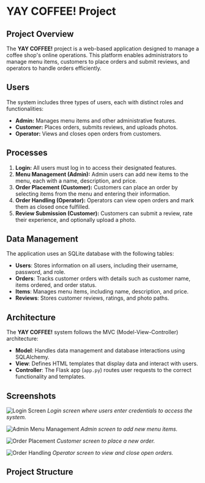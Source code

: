 # YAY COFFEE! Project

## Project Overview
The **YAY COFFEE!** project is a web-based application designed to manage a coffee shop's online operations. This platform enables administrators to manage menu items, customers to place orders and submit reviews, and operators to handle orders efficiently.

## Users
The system includes three types of users, each with distinct roles and functionalities:
- **Admin:** Manages menu items and other administrative features.
- **Customer:** Places orders, submits reviews, and uploads photos.
- **Operator:** Views and closes open orders from customers.

## Processes
1. **Login:** All users must log in to access their designated features.
2. **Menu Management (Admin):** Admin users can add new items to the menu, each with a name, description, and price.
3. **Order Placement (Customer):** Customers can place an order by selecting items from the menu and entering their information.
4. **Order Handling (Operator):** Operators can view open orders and mark them as closed once fulfilled.
5. **Review Submission (Customer):** Customers can submit a review, rate their experience, and optionally upload a photo.

## Data Management
The application uses an SQLite database with the following tables:
- **Users**: Stores information on all users, including their username, password, and role.
- **Orders**: Tracks customer orders with details such as customer name, items ordered, and order status.
- **Items**: Manages menu items, including name, description, and price.
- **Reviews**: Stores customer reviews, ratings, and photo paths.

## Architecture
The **YAY COFFEE!** system follows the MVC (Model-View-Controller) architecture:
- **Model**: Handles data management and database interactions using SQLAlchemy.
- **View**: Defines HTML templates that display data and interact with users.
- **Controller**: The Flask app (`app.py`) routes user requests to the correct functionality and templates.

## Screenshots
![Login Screen](screenshots/login.png)
*Login screen where users enter credentials to access the system.*

![Admin Menu Management](screenshots/admin_menu.png)
*Admin screen to add new menu items.*

![Order Placement](screenshots/order_placement.png)
*Customer screen to place a new order.*

![Order Handling](screenshots/order_handling.png)
*Operator screen to view and close open orders.*

## Project Structure
